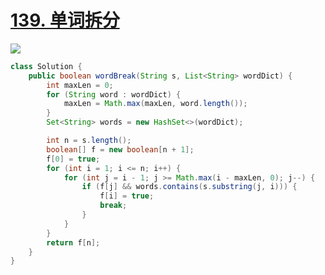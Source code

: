 # [**139. 单词拆分**](https://leetcode.cn/problems/word-break/)

![](https://kevin-java.oss-cn-hongkong.aliyuncs.com/%E5%B1%8F%E5%B9%95%E6%88%AA%E5%9B%BE%202025-05-11%20215236.png)

```java
class Solution {
    public boolean wordBreak(String s, List<String> wordDict) {
        int maxLen = 0;
        for (String word : wordDict) {
            maxLen = Math.max(maxLen, word.length());
        }
        Set<String> words = new HashSet<>(wordDict);

        int n = s.length();
        boolean[] f = new boolean[n + 1];
        f[0] = true;
        for (int i = 1; i <= n; i++) {
            for (int j = i - 1; j >= Math.max(i - maxLen, 0); j--) {
                if (f[j] && words.contains(s.substring(j, i))) {
                    f[i] = true;
                    break;
                }
            }
        }
        return f[n];
    }
}
```